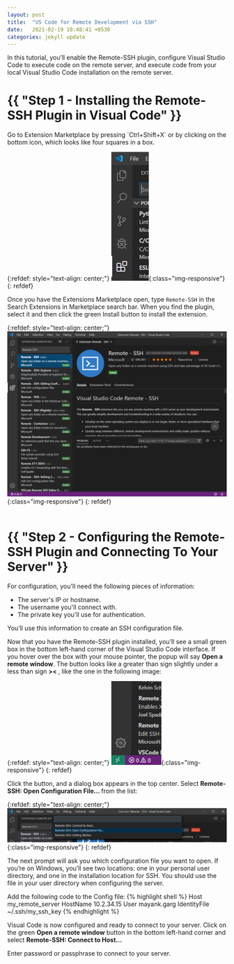 ```yaml
---
layout: post
title:  "VS Code for Remote Development via SSH"
date:   2021-02-19 10:48:41 +0530
categories: jekyll update
---
```


In this tutorial, you’ll enable the Remote-SSH plugin, configure Visual Studio Code to execute code on the remote server, and execute code from your local Visual Studio Code installation on the remote server.

<h1>{{ "Step 1 - Installing the Remote-SSH Plugin in Visual Code" }}</h1>
Go to Extension Marketplace by pressing `Ctrl+Shift+X` or by clicking on the bottom icon, which looks like four squares in a box.

{:refdef: style="text-align: center;"}
![image-title-here](/assets/p1.png){:class="img-responsive"}
{: refdef}

Once you have the Extensions Marketplace open, type `Remote-SSH` in the Search Extensions in Marketplace search bar. When you find the plugin, select it and then click the green Install button to install the extension.



{:refdef: style="text-align: center;"}
![image-title-here](/assets/p2.png){:class="img-responsive"}
{: refdef}                                                         
<br/>
<h1>{{ "Step 2 - Configuring the Remote-SSH Plugin and Connecting To Your Server" }}</h1>
For configuration, you'll need the following pieces of information:

* The server's IP or hostname.
* The username you'll connect with. 
* The private key you'll use for authentication.

You’ll use this information to create an SSH configuration file.

Now that you have the Remote-SSH plugin installed, you’ll see a small green box in the bottom left-hand corner of the Visual Studio Code interface. If you hover over the box with your mouse pointer, the popup will say <B>Open a remote window</B>. The button looks like a greater than sign slightly under a less than sign <B>>< </B>, like the one in the following image:

{:refdef: style="text-align: center;"}
![image-title-here](/assets/p3.png){:class="img-responsive"}
{: refdef}

Click the button, and a dialog box appears in the top center. Select <B>Remote-SSH: Open Configuration File… </B>from the list:

{:refdef: style="text-align: center;"}
![image-title-here](/assets/p4.png){:class="img-responsive"}
{: refdef}

The next prompt will ask you which configuration file you want to open. If you’re on Windows, you’ll see two locations: one in your personal user directory, and one in the installation location for SSH. You should use the file in your user directory when configuring the server.

Add the following code to the Config file:
{% highlight shell %}
Host my_remote_server
    HostName 10.2.34.15
    User mayank.garg
    IdentityFile ~/.ssh/my_ssh_key
{% endhighlight %}

Visual Code is now configured and ready to connect to your server. Click on the green <B>Open a remote window</B> button in the bottom left-hand corner and select <B>Remote-SSH: Connect to Host…</B>

Enter password or passphrase to connect to your server. 